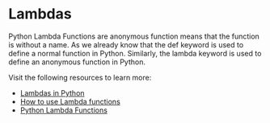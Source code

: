 # Lambdas

Python Lambda Functions are anonymous function means that the function is without a name. As we already know that the def keyword is used to define a normal function in Python. Similarly, the lambda keyword is used to define an anonymous function in Python.

Visit the following resources to learn more:

- [Lambdas in Python](https://www.w3schools.com/python/python_lambda.asp)
- [How to use Lambda functions](https://realpython.com/python-lambda/)
- [Python Lambda Functions](https://www.youtube.com/watch?v=KR22jigJLok)